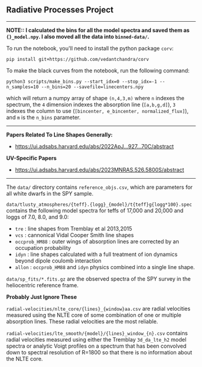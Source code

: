 ## Radiative Processes Project
---

**NOTE:: I calculated the bins for all the model spectra and saved them as `{}_model.npy`. I also moved all the data into `binned-data/`.**

To run the notebook, you'll need to install the python package `corv`:

`pip install git+https://github.com/vedantchandra/corv`

To make the black curves from the notebook, run the following command:

`python3 scripts/make_bins.py --start_idx=0 --stop_idx=-1 --n_samples=10 --n_bins=20 --savefile=linecenters.npy`

which will return a numpy array of shape `(n,4,3,m)` where `n` indexes the spectrum, the `4` dimension indexes the absorption line (`[a,b,g,d]`), `3` indexes the column to use (`[bincenter, e_bincenter, normalized_flux]`), and `m` is the `n_bins` parameter.

---

**Papers Related To Line Shapes Generally:**

* https://ui.adsabs.harvard.edu/abs/2022ApJ...927...70C/abstract

**UV-Specific Papers**

* https://ui.adsabs.harvard.edu/abs/2023MNRAS.526.5800S/abstract

---

The `data/` directory contains `reference_objs.csv`, which are parameters for all white dwarfs in the SPY sample. 

`data/tlusty_atmospheres/{teff}.{logg}_{model}/t{teff}g{logg*100}.spec` contains the following model spectra for teffs of 17,000 and 20,000 and loggs of 7.0, 8.0, and 9.0:
* `tre` : line shapes from Tremblay et al 2013,2015
* `vcs` : cannonical Vidal Cooper Smith line shapes
* `occprob_HM88` : outer wings of absorption lines are corrected by an occupation probability
* `idyn` : line shapes calculated with a full treatment of ion dynamics beyond dipole coulomb interaction
* `allon` : `occprob_HM88` and `idyn` physics combined into a single line shape.

`data/sp_fits/*.fits.gz` are the observed spectra of the SPY survey in the heliocentric reference frame.

**Probably Just Ignore These**

`radial-velocities/nlte_core/{lines}_{window}aa.csv` are radial velocities measured using the NLTE core of some combination of one or multiple absorption lines. These radial velocities are the most reliable.

`radial-velocities/lte_smooth/{model}/{lines}_window_{n}.csv` contains radial velocities measured using either the Tremblay `3d_da_lte_h2` model spectra or analytic Voigt profiles on a spectrum that has been convolved down to spectral resolution of R=1800 so that there is no information about the NLTE core.
